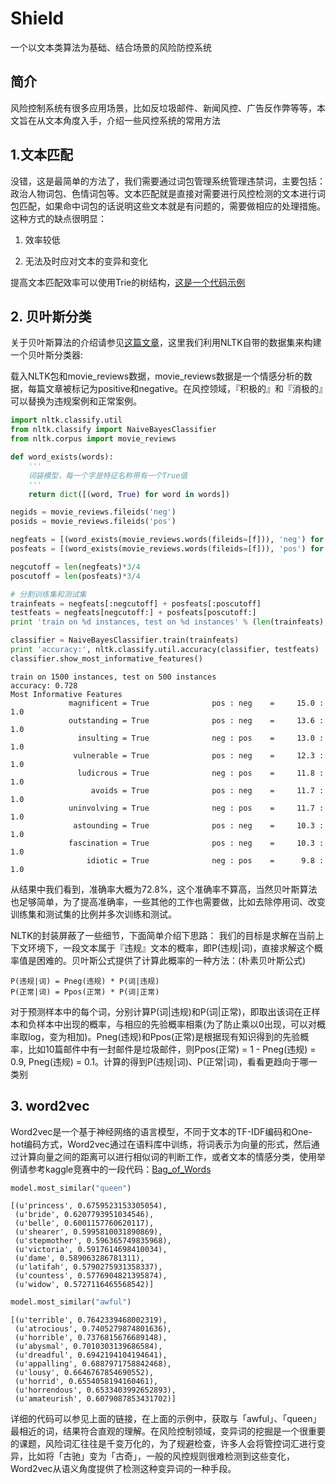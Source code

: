 # Shield

一个以文本类算法为基础、结合场景的风险防控系统

## 简介  

风险控制系统有很多应用场景，比如反垃圾邮件、新闻风控、广告反作弊等等，本文旨在从文本角度入手，介绍一些风控系统的常用方法

## 1.文本匹配  


没错，这是最简单的方法了，我们需要通过词包管理系统管理违禁词，主要包括：政治人物词包、色情词包等。文本匹配就是直接对需要进行风控检测的文本进行词包匹配，如果命中词包的话说明这些文本就是有问题的，需要做相应的处理措施。这种方式的缺点很明显：  

1. 效率较低  

2. 无法及时应对文本的变异和变化  

提高文本匹配效率可以使用Trie的树结构，[这是一个代码示例](https://github.com/lijingpeng/python/blob/master/algo/Trie.py "这是一个代码示例")

## 2. 贝叶斯分类


关于贝叶斯算法的介绍请参见[这篇文章](http://blog.csdn.net/longxinchen_ml/article/details/50597149 "这篇文章")，这里我们利用NLTK自带的数据集来构建一个贝叶斯分类器:

载入NLTK包和movie_reviews数据，movie_reviews数据是一个情感分析的数据，每篇文章被标记为positive和negative。在风控领域，『积极的』和『消极的』可以替换为违规案例和正常案例。


```python
import nltk.classify.util
from nltk.classify import NaiveBayesClassifier
from nltk.corpus import movie_reviews

def word_exists(words):
    '''
    词袋模型，每一个字是特征名称带有一个True值
    '''
    return dict([(word, True) for word in words])

negids = movie_reviews.fileids('neg')
posids = movie_reviews.fileids('pos')

negfeats = [(word_exists(movie_reviews.words(fileids=[f])), 'neg') for f in negids]
posfeats = [(word_exists(movie_reviews.words(fileids=[f])), 'pos') for f in posids]

negcutoff = len(negfeats)*3/4
poscutoff = len(posfeats)*3/4

# 分割训练集和测试集
trainfeats = negfeats[:negcutoff] + posfeats[:poscutoff]
testfeats = negfeats[negcutoff:] + posfeats[poscutoff:]
print 'train on %d instances, test on %d instances' % (len(trainfeats), len(testfeats))

classifier = NaiveBayesClassifier.train(trainfeats)
print 'accuracy:', nltk.classify.util.accuracy(classifier, testfeats)
classifier.show_most_informative_features()
```

    train on 1500 instances, test on 500 instances
    accuracy: 0.728
    Most Informative Features
                 magnificent = True              pos : neg    =     15.0 : 1.0
                 outstanding = True              pos : neg    =     13.6 : 1.0
                   insulting = True              neg : pos    =     13.0 : 1.0
                  vulnerable = True              pos : neg    =     12.3 : 1.0
                   ludicrous = True              neg : pos    =     11.8 : 1.0
                      avoids = True              pos : neg    =     11.7 : 1.0
                 uninvolving = True              neg : pos    =     11.7 : 1.0
                  astounding = True              pos : neg    =     10.3 : 1.0
                 fascination = True              pos : neg    =     10.3 : 1.0
                     idiotic = True              neg : pos    =      9.8 : 1.0


从结果中我们看到，准确率大概为72.8%，这个准确率不算高，当然贝叶斯算法也足够简单，为了提高准确率，一些其他的工作也需要做，比如去除停用词、改变训练集和测试集的比例并多次训练和测试。

NLTK的封装屏蔽了一些细节，下面简单介绍下思路：
我们的目标是求解在当前上下文环境下，一段文本属于『违规』文本的概率，即P(违规|词)，直接求解这个概率值是困难的。贝叶斯公式提供了计算此概率的一种方法：(朴素贝叶斯公式)
```
P(违规|词) = Pneg(违规) * P(词|违规)  
P(正常|词) = Ppos(正常) * P(词|正常)
```
对于预测样本中的每个词，分别计算P(词|违规)和P(词|正常)，即取出该词在正样本和负样本中出现的概率，与相应的先验概率相乘(为了防止乘以0出现，可以对概率取log，变为相加)。Pneg(违规)和Ppos(正常)是根据现有知识得到的先验概率，比如10篇邮件中有一封邮件是垃圾邮件，则Ppos(正常) = 1 - Pneg(违规) = 0.9, Pneg(违规) = 0.1。计算的得到P(违规|词)、P(正常|词)，看看更趋向于哪一类别

## 3. word2vec

Word2vec是一个基于神经网络的语言模型，不同于文本的TF-IDF编码和One-hot编码方式，Word2vec通过在语料库中训练，将词表示为向量的形式，然后通过计算向量之间的距离可以进行相似词的判断工作，或者文本的情感分类，使用举例请参考kaggle竞赛中的一段代码：[Bag_of_Words](https://github.com/lijingpeng/kaggle/tree/master/competitions/Bag_of_Words)

```python
model.most_similar("queen")
```




    [(u'princess', 0.6759523153305054),
     (u'bride', 0.6207793951034546),
     (u'belle', 0.6001157760620117),
     (u'shearer', 0.5995810031890869),
     (u'stepmother', 0.596365749835968),
     (u'victoria', 0.5917614698410034),
     (u'dame', 0.589063286781311),
     (u'latifah', 0.5790275931358337),
     (u'countess', 0.5776904821395874),
     (u'widow', 0.5727116465568542)]




```python
model.most_similar("awful")
```




    [(u'terrible', 0.7642339468002319),
     (u'atrocious', 0.7405279874801636),
     (u'horrible', 0.7376815676689148),
     (u'abysmal', 0.7010303139686584),
     (u'dreadful', 0.6942194104194641),
     (u'appalling', 0.6887971758842468),
     (u'lousy', 0.6646767854690552),
     (u'horrid', 0.6554058194160461),
     (u'horrendous', 0.6533403992652893),
     (u'amateurish', 0.6079087853431702)]

详细的代码可以参见上面的链接，在上面的示例中，获取与「awful」、「queen」最相近的词，结果符合直观的理解。在风险控制领域，变异词的挖掘是一个很重要的课题，风险词汇往往是千变万化的，为了规避检查，许多人会将管控词汇进行变异，比如将「古驰」变为「古奇」，一般的风控规则很难检测到这些变化，Word2vec从语义角度提供了检测这种变异词的一种手段。
